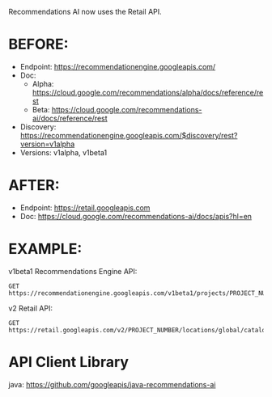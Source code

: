 
Recommendations AI now uses the Retail API.

# BEFORE:

* Endpoint: https://recommendationengine.googleapis.com/
* Doc: 
  * Alpha: https://cloud.google.com/recommendations/alpha/docs/reference/rest
  * Beta: https://cloud.google.com/recommendations-ai/docs/reference/rest
* Discovery: https://recommendationengine.googleapis.com/$discovery/rest?version=v1alpha
* Versions: v1alpha, v1beta1

# AFTER: 
* Endpoint: https://retail.googleapis.com
* Doc: https://cloud.google.com/recommendations-ai/docs/apis?hl=en

# EXAMPLE:

v1beta1 Recommendations Engine API:
```
GET https://recommendationengine.googleapis.com/v1beta1/projects/PROJECT_NUMBER/locations/global/catalogs/default_catalog/operations/OPERATION_ID
```

v2 Retail API:
```
GET https://retail.googleapis.com/v2/PROJECT_NUMBER/locations/global/catalogs/default_catalog/operations/OPERATION_ID
```


# API Client Library

java: https://github.com/googleapis/java-recommendations-ai
